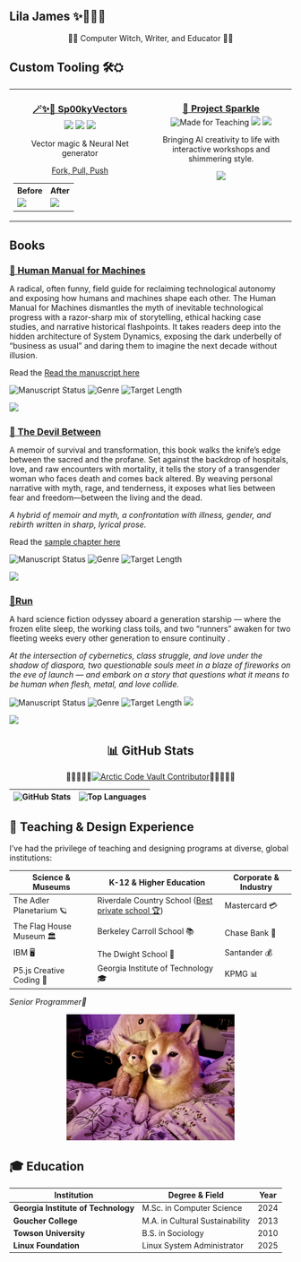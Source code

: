 ## Lila James ✨👩‍💻🌙
<p align="center">🏳️‍⚧️ Computer Witch, Writer, and Educator 🏳️‍⚧️ <strong></strong></p>


  

## Custom Tooling 🛠️⛭

<table>
  <tr>
    <!-- Sp00kyVectors -->
    <td align="center" width="50%" valign="top">
      <a href="https://pypi.org/project/Sp00kyVectors/0.1.3/">
        <h3 style="margin-bottom: 0.25em;"> <a href ='https://pypi.org/project/Sp00kyVectors/'>🪄✨💖 Sp00kyVectors</a></h3>
      </a>
      <img src="https://img.shields.io/pypi/v/Sp00kyVectors?style=flat-square" />
        <img src="https://img.shields.io/pypi/pyversions/Sp00kyVectors?style=flat-square" />
        <img src="https://img.shields.io/pypi/l/Sp00kyVectors?style=flat-square" />
      <p>Vector magic & Neural Net generator</p>
      <p style="margin-bottom: 0.25em;"> <a href ='https://github.com/LilaShiba/sp00kyvectors'>Fork, Pull, Push</a></p>
      <p>
       <!--- <img src="https://img.shields.io/pypi/dm/Sp00kyVectors?style=flat-square" /> --->
      </p>
      <table>
        <tr>
          <th>Before</th>
          <th>After</th>
        </tr>
        <tr>
          <td><img src="https://github.com/LilaShiba/sp00kyvectors/blob/main/imgs/temp_before_clean.png?raw=true" width="150"/></td>
          <td><img src="https://github.com/LilaShiba/sp00kyvectors/blob/main/imgs/temp_after_clean.png?raw=true" width="150"/></td>
        </tr>
      </table>
    </td>
    <!-- Project Sparkle -->
    <td align="center" width="50%" valign="top">
      <a href="https://lilashiba.github.io/sparkle_workshop/">
        <h3 style="margin-bottom: 0.25em;"><a href='https://lilashiba.github.io/sparkle_workshop/'>🌟 Project Sparkle</a></h3>
      </a>
      <img src="https://img.shields.io/badge/🎓-Made%20for%20Teaching-blueviolet?style=flat-square" alt="Made for Teaching" />
      <img src="https://img.shields.io/badge/Focus-Ethical%20Hacking%20%2B%20Storytelling-orange?style=flat-square" />
      <img src="https://img.shields.io/badge/License-MIT-blue.svg?style=flat-square" />
      <p>Bringing AI creativity to life with interactive workshops and shimmering style.</p>
      <img src="https://github.com/LilaShiba/flora_dress/raw/main/assets/videos/iterate.gif" width="150"/>
    </td>
  </tr>
</table>

## Books

<!-- Book Project -->
<td align="center" width="50%" valign="top">
  <a href="https://docs.google.com/document/d/1xXcowbdC6QtG1pDs2AhIIQplkh6IXP-r7h1aRY-WSRI/edit?usp=sharing">
    <h3 style="margin-bottom: 0.25em;"><a href="https://docs.google.com/document/d/1FXwVA_uB_syeZlOrUr-lBib8KcAeAH1EjR88HeLuX1E/edit?usp=sharing">📘 Human Manual for Machines</a></h3>
  </a>
   <p>A radical, often funny, field guide for reclaiming technological autonomy and exposing how humans and machines shape each other. The Human Manual for Machines dismantles the myth of inevitable technological progress with a razor-sharp mix of storytelling, ethical hacking case studies, and narrative historical flashpoints. It takes readers deep into the hidden architecture of System Dynamics, exposing the dark underbelly of “business as usual” and daring them to imagine the next decade without illusion.
</em></p>

  <p>Read the <a href="https://docs.google.com/document/d/1xXcowbdC6QtG1pDs2AhIIQplkh6IXP-r7h1aRY-WSRI/edit?usp=sharing"> Read the manuscript here </a></p>

  ![Manuscript Status](https://img.shields.io/badge/Status-In%20Proposal%20Phase-blue?style=flat-square)
  ![Genre](https://img.shields.io/badge/Genre-Speculative%20Nonfiction-purple?style=flat-square)
  ![Target Length](https://img.shields.io/badge/Target%20Length-~75%2C000%20words-lightgrey?style=flat-square)
 <!-- <img src="https://img.shields.io/badge/Themes-Culture%20%7C%20Code%20%7C%20Resistance-magenta?style=flat-square" /> -->
  <!-- Style -->
  <img src="https://img.shields.io/badge/Writing-System%20Dynamics%20%2B%20Cyberpunk-red?style=flat-square" />

</td>

<!-- Book Project -->
<td align="center" width="50%" valign="top">
  <a href="https://docs.google.com/document/d/1lSySMJA0rfJi5EoHwVc5Db66MO3wJRksNP4OBSQ9dks/edit?usp=sharing">
    <h3 style="margin-bottom: 0.25em;"><a href="https://docs.google.com/document/d/1lSySMJA0rfJi5EoHwVc5Db66MO3wJRksNP4OBSQ9dks/edit?usp=sharing">📖 The Devil Between</a></h3>
  </a>
   <p>A memoir of survival and transformation, this book walks the knife’s edge between the sacred and the profane. Set against the backdrop of hospitals, love, and raw encounters with mortality, it tells the story of a transgender woman who faces death and comes back altered. By weaving personal narrative with myth, rage, and tenderness, it exposes what lies between fear and freedom—between the living and the dead.</p>
  <p><em>A hybrid of memoir and myth, a confrontation with illness, gender, and rebirth written in sharp, lyrical prose.</em></p>

  <p>Read the <a href="https://docs.google.com/document/d/1lSySMJA0rfJi5EoHwVc5Db66MO3wJRksNP4OBSQ9dks/edit?usp=sharing"> sample chapter here </a></p>

  ![Manuscript Status](https://img.shields.io/badge/Status-Draft%20in%20Progress-orange?style=flat-square)
  ![Genre](https://img.shields.io/badge/Genre-Memoir%20%7C%20Hybrid-darkred?style=flat-square)
  ![Target Length](https://img.shields.io/badge/Target%20Length-~100%2C000%20words-lightgrey?style=flat-square)
  <!-- <img src="https://img.shields.io/badge/Themes-Illness%20%7C%20Identity%20%7C%20Mythic%20Rebirth-crimson?style=flat-square" /> -->
  <!-- Style -->
  <img src="https://img.shields.io/badge/Writing-Lyrical%20%2B%20Visceral-black?style=flat-square" />
</td>


<!-- Book Project -->
<td align="center" width="50%" valign="top">
  <a href="https://docs.google.com/document/d/1FXwVA_uB_syeZlOrUr-lBib8KcAeAH1EjR88HeLuX1E/edit?usp=sharing">
    <h3 style="margin-bottom: 0.25em;"><a href="https://docs.google.com/document/d/1FXwVA_uB_syeZlOrUr-lBib8KcAeAH1EjR88HeLuX1E/edit?usp=sharing">🚀Run</a></h3>
  </a>
   <p>A hard science fiction odyssey aboard a generation starship — where the frozen elite sleep, the working class toils, and two “runners” awaken for two fleeting weeks every other generation to ensure continuity .</p>
   <p><em>At the intersection of cybernetics, class struggle, and love under the shadow of diaspora, two questionable souls meet in a blaze of fireworks on the eve of launch — and embark on a story that questions what it means to be human when flesh, metal, and love collide.</em></p>

  ![Manuscript Status](https://img.shields.io/badge/Status-In%20Drafting%20Phase-blue?style=flat-square)
  ![Genre](https://img.shields.io/badge/Genre-Hard%20Sci--Fi-purple?style=flat-square)
  ![Target Length](https://img.shields.io/badge/Target%20Length-~100%2C000%20words-lightgrey?style=flat-square)
  <img src="https://img.shields.io/badge/Themes-Cybernetics%20%7C%20Class%20%7C%20Ecocide-magenta?style=flat-square" />

  <!-- Style -->
  <img src="https://img.shields.io/badge/Writing-Hard%20Sci--Fi%20%2B%20Character--Driven-red?style=flat-square" />

</td>



<div align="center">

## 📊 GitHub Stats

💙💎🧊💎💙[![Arctic Code Vault Contributor](https://img.shields.io/badge/Arctic%20Code%20Vault%20Contributor-000?style=for-the-badge&logo=github)](https://github.com/users/LilaShiba/achievements/arctic-code-vault-contributor)💙💎🧊💎💙

| ![GitHub Stats](https://github-readme-stats.vercel.app/api?username=LilaShiba&show_icons=true&theme=radical&hide_rank=true) | ![Top Languages](https://github-readme-stats.vercel.app/api/top-langs/?username=LilaShiba&layout=compact&theme=radical) |
|----------------------------------------------------------------------------------------------------------------------------|------------------------------------------------------------------------------------------------------|

</div>

## 💼 Teaching & Design Experience

I’ve had the privilege of teaching and designing programs at diverse, global institutions:

| **Science & Museums**               | **K-12 & Higher Education**                           | **Corporate & Industry**            |
|-----------------------------------|------------------------------------------------------|-----------------------------------|
| The Adler Planetarium 🪐           | Riverdale Country School ([Best private school 🏆](https://www.niche.com/k12/riverdale-country-school-bronx-ny/)) | Mastercard 💳                    |
| The Flag House Museum 🏛️           | Berkeley Carroll School 📚                            | Chase Bank 🏦                    |
| IBM 🖥️                            | The Dwight School 🏫                                  | Santander 💰                     |
| P5.js Creative Coding 🎨           | Georgia Institute of Technology 🎓                     | KPMG 📊                          |

*Senior Programmer🐶*
<p align="center">
  <img src="https://github.com/LilaShiba/LilaShiba/blob/main/assets/imgs/estelle.jpg?raw=true" alt="Estelle the dog, possibly the best co-teacher ever" width="300"/>
</p>

## 🎓 Education

| Institution                     | Degree & Field                      | Year       |
|--------------------------------|-----------------------------------|------------|
| **Georgia Institute of Technology** | M.Sc. in Computer Science          | 2024       |
| **Goucher College**             | M.A. in Cultural Sustainability    | 2013       |
| **Towson University**           | B.S. in Sociology                  | 2010       |
| **Linux Foundation**            | Linux System Administrator | 2025|

 
